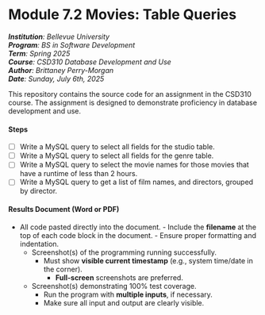 # Module 7.2 Movies: Table Queries

_**Institution**: Bellevue University_  
_**Program**: BS in Software Development_  
_**Term**: Spring 2025_  
_**Course**: CSD310 Database Development and Use_  
_**Author**: Brittaney Perry-Morgan_  
_**Date**: Sunday, July 6th, 2025_

This repository contains the source code for an assignment in the CSD310 course. The assignment is designed to demonstrate proficiency in database development and use.

#### Steps
- [ ] Write a MySQL query to select all fields for the studio table.
- [ ] Write a MySQL query to select all fields for the genre table.
- [ ] Write a MySQL query to select the movie names for those movies that have a runtime of less than 2 hours.
- [ ] Write a MySQL query to get a list of film names, and directors, grouped by director.

#### Results Document (Word or PDF)

- All code pasted directly into the document. - Include the **filename** at the top of each code block in the document. - Ensure proper formatting and indentation.
  - Screenshot(s) of the programming running successfully.
    - Must show **visible current timestamp** (e.g., system time/date in the corner).
      - **Full-screen** screenshots are preferred.
  - Screenshot(s) demonstrating 100% test coverage.
    - Run the program with **multiple inputs**, if necessary.
    - Make sure all input and output are clearly visible.
